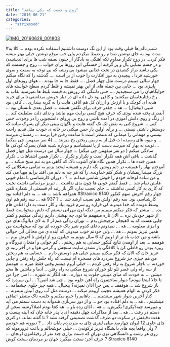 ```yaml
---
title: "روح و جسمت که یکی نباشد"
date: "2016-06-21"
categories: 
  - "strixmood"
---
```


[![IMG_20160628_001803](http://localhost/wp-content/uploads/2016/08/IMG_20160628_001803-e1470816663970-225x300.jpg)](http://localhost/wp-content/uploads/2016/08/IMG_20160628_001803.jpg)

#شب\_ناله\_ها خیلی وقت بود از این تگ دوست داشتنیم استفاده نکرده بودم ... کلا یه مدت بود به جای نوشتن صدام رو ضبط میکردم ولی خب موقع نوشتن خیلی بهتر میشه فکر کرد... در روح تکرار مداوم تکه آهنگی به یادگار از جنون نصفه شب ها برای اندیشیدن و در جسم تمنایی بال و پر گرفته از خستگی این روزها برای خواب ... روح و جسمت که یکی نباشد دراز کشیدن در تخت عذابی میشود بی ریشه که بی توجه به سمت و سوی خورشید فردا ، پیچیدن به دور افکارت را خوب از بر است .... گذشته را که نگاه میکنم چهار سالی میبینم درست مثل چهار فصل .... فقط جا به جا بودند ... هوای روزهای اول پاییزی بود ... جایی بین جمله های از این بهتر نمیشه و غلط کردم سطح خواسته های خوابگاهیان را می سنجیدیم .... حس دلتنگی که زورش به قیمت بلیط ها نمیرسید نقاب به رخ رفتارهایمان میکشید و کافی بود دل داده ای در دیار خویش میداشتی تا برای خرید هدیه ای کوچک و با ارزش و ارزان کل هم اتاقی هایت را به گریه بیندازی ... کافی بود شبی (بیخیال) ... هه .. چقدر حرف برای نگفتن هست ... فصل بعدی تابستان بود ... آنقدری پخته شده بودی که حرف هیچ کسی برایت مهم نباشد و ندای دلت سلطنت کند ... از رنگ و روی دانش آموزی در آمده باشی و روح بی پروای دانشجویی را در وجودت حس کنی ... شروع کنی به نقض تک تک گفته هایت و ناگهان ببینی دیگر آن پسرک ساده که دوستش داشتی نیستی ... و برای اولین بار حس میکنی در خانه ی خودت مثل قدیم راحت نیستی و مهمانی را میمانی که منتظر است تا ساعت رفتن فرا برسد ... زمستان میرسد ... و میوه های رسیده ات قبل از به زمین ریختن یخ میزنند ... (4 نفر میفهمن چی میگم) ... نوبت به بهار که میرسد دست از پا نمیشناسم و دوباره شبیه همان پسرک کودکی ها سادگی میکنم ( دو نفر میفهمن چی میگم) ... چهار سال من درست مثل چهار فصل گذشت .. باقی اش همه تکرار است و تکرار و تکرار ... تکرار همین اشتباهات .. تکرار همین خنده ها .. تکرار همین نگاه های آشوب ناک که گاهی مو به تنم سیخ میکند ... و آموختم بهار را همیشه در دلم روشن نگه دارم و همیشه لبخند بزنم به تمامی مشکلاتی که بزرگ میپنداریمشان و شکر کنم خداوندی را که هر چه به دلم می افتد برایم مهیا می کند و من ساده لوحانه خودم را خوش شانس میدانم ... ? . دوران کارشناسی با تمام خوبی هایش تمام شد ... فقط گفتم خوبی ها چون بدی نداشت ... تبریز مردمانی داشت نجیب که کاری به کار کسی نداشتند ... جای تعجب ندارد اگر باز رتبه ام قسمتی از شماره تلفن همراهم باشد ... هه ... به دلم افتاده بود #Straxico 8140 چهار رقم آخرش سهم کنکور کارشناسی بود. سه رقم اولش هم نصیب ارشد شد ... ? 937 هه ... سه رقم هم اون وسط مونده که خدا میدونه کی قراره رو سرم فرود بیاد و کار دست به دل افتادن هام بده ... بیشتر که فکر میکنم میبینم من دیگه اون مهرانی نیستم که دلش میخواست فقط از شهر خودش بره ... الان تازه میفهمم ما توی چه بهشتی داریم زندگی میکنیم و کمتر جایی هست که به لاهیجان ترجیحش بدم ... تهران زدگی منم از لا به لای دیالوگ های من و امزی معلومه ... هه ... نمیدونم دعای کدوم شیر پاک خورده ای بود که میخواست من همین تبریز بمونم ... هه ... ولی خودتم خوب میدونی که آینده ی من محالی این حوالی باشه و من حذب باد تر از اونیم که 6 سال بتونم یه خیابون رو از اولش تا آخرش برم ... هوممم ... بعد از اومدن نتایج کنکور حسابی به هم ریختم ... کم خوابی و امتحان نیروگاه و روزه بودن رو قاطی کن با کلافگی باز نشدن سایت سنجش و گرمی هوا و در آخر رتبه ی عزیز جان که الان که فکر میکنم میبینم خیلی هم دوسش دارم ... حسابی به هم ریختن من هم چیزی جز شروع سردرد های مسخره ام نیست که راه حلش راه رفتن و چایی خوردنه ... ناچار شروع به راه رفتن کردم ... خیلی آروم میشم وقتی فقط میرم ... هوممم از سه راه ولی عصر تلو تلو خوران شروع میکنی به راه رفتن .. آدما و ماشین ها محو میشن ... به خودت که میای میبینی جلوت یه دیواره .. هه انگار ته شهره ... اصن چرا من تا حالا اینجا نبودم؟ دیوار ساختمون راه آهن جلوم بود .. چی شد اصن؟ ... این سردرد که باز شروع شد ... هوففف .. پس چرا اذان نمیزنه؟ بیخیال... همه چیز جلوی چشمامه ... فکر کردن به الهام همیشه عجیب آرومم میکنه ... درست مثل آب روی آتیش میمونه ... کنار آخرین دیوار شهر مینشینم .... پاهایم را جمع میکنم و خلسه ناک منتظر اتفاقی مینشینم ... هه .. به دلم افتاده بود خو ... و از دور سربازی هندوانه به دست سمتم می آید و میپرسد چیه؟پکری! بگیرش..... هه .. اذان زده باو ... هه کجا بودم اصلا؟رشته سخن از دستم در رفت ... هه .. بعد از مذاکرات چهل دقیقه ای با پدر جانه جان که البته بیست و هفت دقیقش در سکوت دو طرف گذشت تصمیمی گرفته نشد ? نا گفته نماند. دو کتری چای حاوی 12 لیوان چهارصد میلی لیتری چای به سردردم پایان داد ... ? دیوونه هم خودمم ? ولی واقعا بچه های دانشگاه تبریز ترکوندن ... خیلی خوشحالم و باعث غرورمونه که روی هر رشته و دانشگاهی توی تهران که دست بزاری چند نفر از رفیقامون اونجان ... حرف آخر: سخت میگیرد جهان بر مردمان سخت کوش ? Straxico 8140
